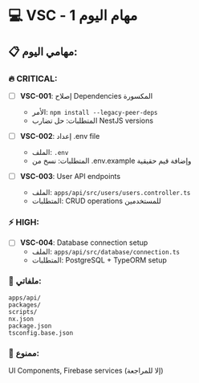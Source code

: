 # 💻 VSC - مهام اليوم 1

## 📋 مهامي اليوم:

### 🔥 CRITICAL:
- [ ] **VSC-001**: إصلاح Dependencies المكسورة
  - الأمر: `npm install --legacy-peer-deps`
  - المتطلبات: حل تضارب NestJS versions

- [ ] **VSC-002**: إعداد .env file
  - الملف: `.env`
  - المتطلبات: نسخ من .env.example وإضافة قيم حقيقية

- [ ] **VSC-003**: User API endpoints
  - الملف: `apps/api/src/users/users.controller.ts`
  - المتطلبات: CRUD operations للمستخدمين

### ⚡ HIGH:
- [ ] **VSC-004**: Database connection setup
  - الملف: `apps/api/src/database/connection.ts`
  - المتطلبات: PostgreSQL + TypeORM setup

### 📁 ملفاتي:
```
apps/api/
packages/
scripts/
nx.json
package.json
tsconfig.base.json
```

### 🚫 ممنوع:
UI Components, Firebase services (إلا للمراجعة)